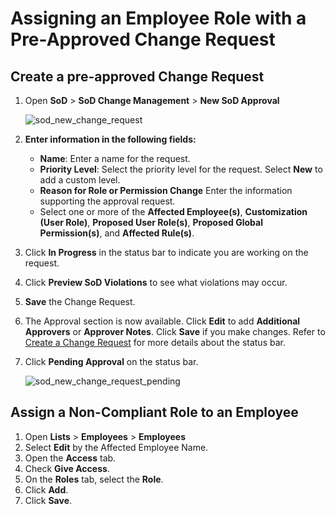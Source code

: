 # Assigning an Employee Role with a Pre-Approved Change Request

## Create a pre-approved Change Request

1. Open **SoD** > **SoD Change Management** > **New SoD Approval**

   ![sod_new_change_request](/img/product_docs/platgovnetsuite/sod/sod_new_change_request.webp)

2. **Enter information in the following fields:**

   - **Name**: Enter a name for the request.
   - **Priority Level**: Select the priority level for the request. Select **New** to add a custom
     level.
   - **Reason for Role or Permission Change** Enter the information supporting the approval
     request.
   - Select one or more of the **Affected Employee(s)**, **Customization (User Role)**, **Proposed
     User Role(s)**, **Proposed Global Permission(s)**, and **Affected Rule(s)**.

3. Click **In Progress** in the status bar to indicate you are working on the request.
4. Click **Preview SoD Violations** to see what violations may occur.
5. **Save** the Change Request.
6. The Approval section is now available. Click **Edit** to add **Additional Approvers** or
   **Approver Notes**. Click **Save** if you make changes. Refer to
   [Create a Change Request](/docs/platgovnetsuite/change_management/creating_change_request.md) for more details about
   the status bar.
7. Click **Pending Approval** on the status bar.

   ![sod_new_change_request_pending](/img/product_docs/platgovnetsuite/sod/sod_new_change_request_pending.webp)

## Assign a Non-Compliant Role to an Employee

1. Open **Lists** > **Employees** > **Employees**
2. Select **Edit** by the Affected Employee Name.
3. Open the **Access** tab.
4. Check **Give Access**.
5. On the **Roles** tab, select the **Role**.
6. Click **Add**.
7. Click **Save**.
